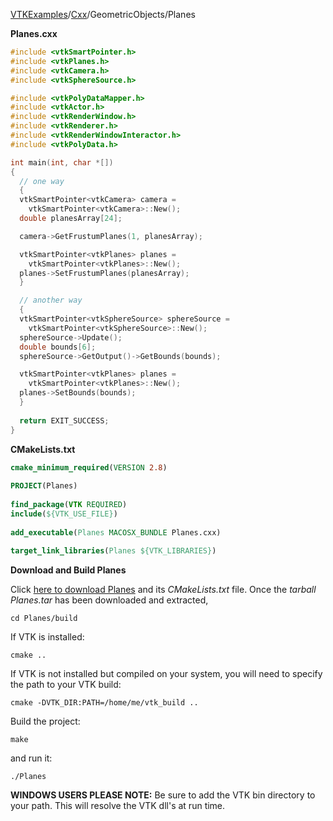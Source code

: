 [VTKExamples](Home)/[Cxx](Cxx)/GeometricObjects/Planes

**Planes.cxx**
```c++
#include <vtkSmartPointer.h>
#include <vtkPlanes.h>
#include <vtkCamera.h>
#include <vtkSphereSource.h>

#include <vtkPolyDataMapper.h>
#include <vtkActor.h>
#include <vtkRenderWindow.h>
#include <vtkRenderer.h>
#include <vtkRenderWindowInteractor.h>
#include <vtkPolyData.h>

int main(int, char *[])
{
  // one way
  {
  vtkSmartPointer<vtkCamera> camera =
    vtkSmartPointer<vtkCamera>::New();
  double planesArray[24];

  camera->GetFrustumPlanes(1, planesArray);

  vtkSmartPointer<vtkPlanes> planes =
    vtkSmartPointer<vtkPlanes>::New();
  planes->SetFrustumPlanes(planesArray);
  }

  // another way
  {
  vtkSmartPointer<vtkSphereSource> sphereSource =
    vtkSmartPointer<vtkSphereSource>::New();
  sphereSource->Update();
  double bounds[6];
  sphereSource->GetOutput()->GetBounds(bounds);

  vtkSmartPointer<vtkPlanes> planes =
    vtkSmartPointer<vtkPlanes>::New();
  planes->SetBounds(bounds);
  }
  
  return EXIT_SUCCESS;
}
```
**CMakeLists.txt**
```cmake
cmake_minimum_required(VERSION 2.8)
 
PROJECT(Planes)
 
find_package(VTK REQUIRED)
include(${VTK_USE_FILE})
 
add_executable(Planes MACOSX_BUNDLE Planes.cxx)
 
target_link_libraries(Planes ${VTK_LIBRARIES})
```

**Download and Build Planes**

Click [here to download Planes](https://github.com/lorensen/VTKWikiExamplesTarballs/raw/master/Planes.tar) and its *CMakeLists.txt* file.
Once the *tarball Planes.tar* has been downloaded and extracted,
```
cd Planes/build 
```
If VTK is installed:
```
cmake ..
```
If VTK is not installed but compiled on your system, you will need to specify the path to your VTK build:
```
cmake -DVTK_DIR:PATH=/home/me/vtk_build ..
```
Build the project:
```
make
```
and run it:
```
./Planes
```
**WINDOWS USERS PLEASE NOTE:** Be sure to add the VTK bin directory to your path. This will resolve the VTK dll's at run time.

